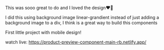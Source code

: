 This was sooo great to do and I loved the design:heart_on_fire:	

I did this using background image linear-grandient instead of just adding a background image to a div, I think is a great way to build this components

First little project with mobile design!

watch live: https://product-preview-component-main-rb.netlify.app/
